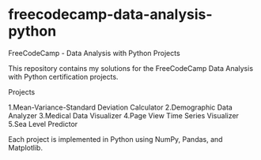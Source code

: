 # freecodecamp-data-analysis-python
FreeCodeCamp - Data Analysis with Python Projects

This repository contains my solutions for the FreeCodeCamp Data Analysis with Python certification projects.

Projects

1.Mean-Variance-Standard Deviation Calculator
2.Demographic Data Analyzer
3.Medical Data Visualizer
4.Page View Time Series Visualizer
5.Sea Level Predictor


Each project is implemented in Python using NumPy, Pandas, and Matplotlib.
